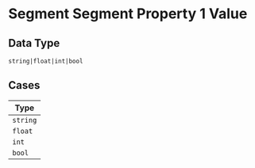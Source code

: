 
# Segment Segment Property 1 Value

## Data Type

`string|float|int|bool`

## Cases

| Type |
|  --- |
| `string` |
| `float` |
| `int` |
| `bool` |

